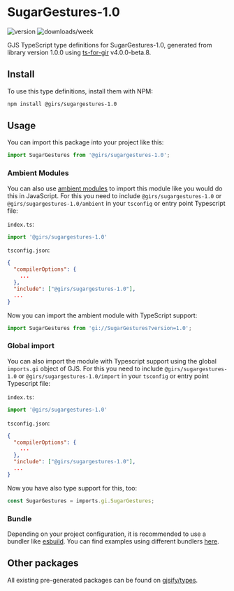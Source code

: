
# SugarGestures-1.0

![version](https://img.shields.io/npm/v/@girs/sugargestures-1.0)
![downloads/week](https://img.shields.io/npm/dw/@girs/sugargestures-1.0)


GJS TypeScript type definitions for SugarGestures-1.0, generated from library version 1.0.0 using [ts-for-gir](https://github.com/gjsify/ts-for-gir) v4.0.0-beta.8.


## Install

To use this type definitions, install them with NPM:
```bash
npm install @girs/sugargestures-1.0
```

## Usage

You can import this package into your project like this:
```ts
import SugarGestures from '@girs/sugargestures-1.0';
```

### Ambient Modules

You can also use [ambient modules](https://github.com/gjsify/ts-for-gir/tree/main/packages/cli#ambient-modules) to import this module like you would do this in JavaScript.
For this you need to include `@girs/sugargestures-1.0` or `@girs/sugargestures-1.0/ambient` in your `tsconfig` or entry point Typescript file:

`index.ts`:
```ts
import '@girs/sugargestures-1.0'
```

`tsconfig.json`:
```json
{
  "compilerOptions": {
    ...
  },
  "include": ["@girs/sugargestures-1.0"],
  ...
}
```

Now you can import the ambient module with TypeScript support: 

```ts
import SugarGestures from 'gi://SugarGestures?version=1.0';
```

### Global import

You can also import the module with Typescript support using the global `imports.gi` object of GJS.
For this you need to include `@girs/sugargestures-1.0` or `@girs/sugargestures-1.0/import` in your `tsconfig` or entry point Typescript file:

`index.ts`:
```ts
import '@girs/sugargestures-1.0'
```

`tsconfig.json`:
```json
{
  "compilerOptions": {
    ...
  },
  "include": ["@girs/sugargestures-1.0"],
  ...
}
```

Now you have also type support for this, too:

```ts
const SugarGestures = imports.gi.SugarGestures;
```

### Bundle

Depending on your project configuration, it is recommended to use a bundler like [esbuild](https://esbuild.github.io/). You can find examples using different bundlers [here](https://github.com/gjsify/ts-for-gir/tree/main/examples).

## Other packages

All existing pre-generated packages can be found on [gjsify/types](https://github.com/gjsify/types).

